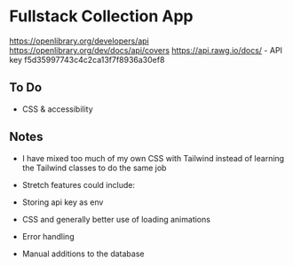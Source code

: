 # Fullstack Collection App


https://openlibrary.org/developers/api
https://openlibrary.org/dev/docs/api/covers
https://api.rawg.io/docs/ - API key f5d35997743c4c2ca13f7f8936a30ef8


## To Do

- CSS & accessibility 

## Notes

- I have mixed too much of my own CSS with Tailwind instead of learning the Tailwind classes to do the same job
- Stretch features could include: 

- Storing api key as env
- CSS and generally better use of loading animations
- Error handling
- Manual additions to the database